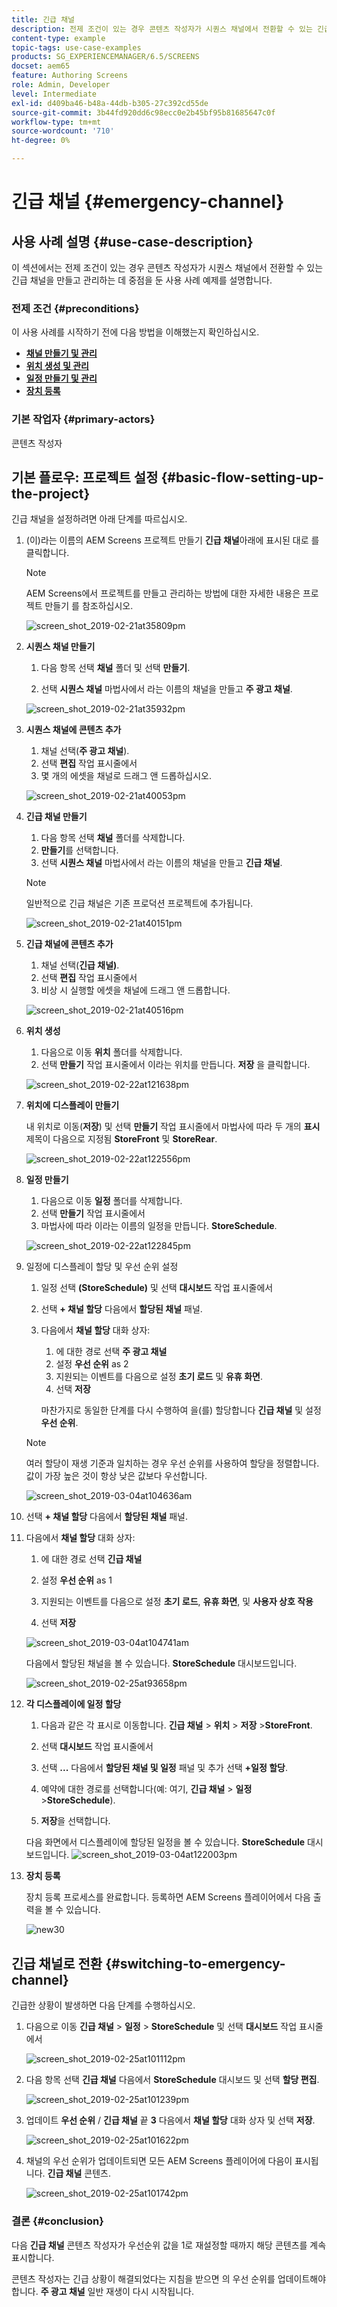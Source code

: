 ```yaml
---
title: 긴급 채널
description: 전제 조건이 있는 경우 콘텐츠 작성자가 시퀀스 채널에서 전환할 수 있는 긴급 채널을 만들고 관리하는 방법에 대해 알아봅니다.
content-type: example
topic-tags: use-case-examples
products: SG_EXPERIENCEMANAGER/6.5/SCREENS
docset: aem65
feature: Authoring Screens
role: Admin, Developer
level: Intermediate
exl-id: d409ba46-b48a-44db-b305-27c392cd55de
source-git-commit: 3b44fd920dd6c98ecc0e2b45bf95b81685647c0f
workflow-type: tm+mt
source-wordcount: '710'
ht-degree: 0%

---
```


# 긴급 채널 {#emergency-channel}

## 사용 사례 설명 {#use-case-description}

이 섹션에서는 전제 조건이 있는 경우 콘텐츠 작성자가 시퀀스 채널에서 전환할 수 있는 긴급 채널을 만들고 관리하는 데 중점을 둔 사용 사례 예제를 설명합니다.

### 전제 조건 {#preconditions}

이 사용 사례를 시작하기 전에 다음 방법을 이해했는지 확인하십시오.

* **[채널 만들기 및 관리](managing-channels.md)**
* **[위치 생성 및 관리](managing-locations.md)**
* **[일정 만들기 및 관리](managing-schedules.md)**
* **[장치 등록](device-registration.md)**

### 기본 작업자 {#primary-actors}

콘텐츠 작성자

## 기본 플로우: 프로젝트 설정 {#basic-flow-setting-up-the-project}

긴급 채널을 설정하려면 아래 단계를 따르십시오.

1. (이)라는 이름의 AEM Screens 프로젝트 만들기 **긴급 채널**&#x200B;아래에 표시된 대로 를 클릭합니다.

   >[!NOTE]
   >AEM Screens에서 프로젝트를 만들고 관리하는 방법에 대한 자세한 내용은 프로젝트 만들기 를 참조하십시오.

   ![screen_shot_2019-02-21at35809pm](assets/screen_shot_2019-02-21at35809pm.png)

1. **시퀀스 채널 만들기**

   1. 다음 항목 선택 **채널** 폴더 및 선택 **만들기**.

   1. 선택 **시퀀스 채널** 마법사에서 라는 이름의 채널을 만들고 **주 광고 채널**.

   ![screen_shot_2019-02-21at35932pm](assets/screen_shot_2019-02-21at35932pm.png)

1. **시퀀스 채널에 콘텐츠 추가**

   1. 채널 선택(**주 광고 채널**).
   1. 선택 **편집** 작업 표시줄에서
   1. 몇 개의 에셋을 채널로 드래그 앤 드롭하십시오.

   ![screen_shot_2019-02-21at40053pm](assets/screen_shot_2019-02-21at40053pm.png)

1. **긴급 채널 만들기**

   1. 다음 항목 선택 **채널** 폴더를 삭제합니다.
   1. **만들기**&#x200B;를 선택합니다.
   1. 선택 **시퀀스 채널** 마법사에서 라는 이름의 채널을 만들고 **긴급 채널**.

   >[!NOTE]
   >
   >일반적으로 긴급 채널은 기존 프로덕션 프로젝트에 추가됩니다.

   ![screen_shot_2019-02-21at40151pm](assets/screen_shot_2019-02-21at40151pm.png)

1. **긴급 채널에 콘텐츠 추가**

   1. 채널 선택(**긴급 채널)**.
   1. 선택 **편집** 작업 표시줄에서
   1. 비상 시 실행할 에셋을 채널에 드래그 앤 드롭합니다.

   ![screen_shot_2019-02-21at40516pm](assets/screen_shot_2019-02-21at40516pm.png)

1. **위치 생성**

   1. 다음으로 이동 **위치** 폴더를 삭제합니다.
   1. 선택 **만들기** 작업 표시줄에서 이라는 위치를 만듭니다. **저장** 을 클릭합니다.

   ![screen_shot_2019-02-22at121638pm](assets/screen_shot_2019-02-22at121638pm.png)

1. **위치에 디스플레이 만들기**

   내 위치로 이동(**저장**) 및 선택 **만들기** 작업 표시줄에서 마법사에 따라 두 개의 **표시** 제목이 다음으로 지정됨 **StoreFront** 및 **StoreRear**.

   ![screen_shot_2019-02-22at122556pm](assets/screen_shot_2019-02-22at122556pm.png)

1. **일정 만들기**

   1. 다음으로 이동 **일정** 폴더를 삭제합니다.
   1. 선택 **만들기** 작업 표시줄에서
   1. 마법사에 따라 이라는 이름의 일정을 만듭니다. **StoreSchedule**.

   ![screen_shot_2019-02-22at122845pm](assets/screen_shot_2019-02-22at122845pm.png)

1. 일정에 디스플레이 할당 및 우선 순위 설정

   1. 일정 선택 **(StoreSchedule)** 및 선택 **대시보드** 작업 표시줄에서

   1. 선택 **+ 채널 할당** 다음에서 **할당된 채널** 패널.

   1. 다음에서 **채널 할당** 대화 상자:

      1. 에 대한 경로 선택 **주 광고 채널**
      1. 설정 **우선 순위** as 2
      1. 지원되는 이벤트를 다음으로 설정 **초기 로드** 및 **유휴 화면**.
      1. 선택 **저장**

      마찬가지로 동일한 단계를 다시 수행하여 을(를) 할당합니다 **긴급 채널** 및 설정 **우선 순위**.

   >[!NOTE]
   >
   >여러 할당이 재생 기준과 일치하는 경우 우선 순위를 사용하여 할당을 정렬합니다. 값이 가장 높은 것이 항상 낮은 값보다 우선합니다.

   ![screen_shot_2019-03-04at104636am](assets/screen_shot_2019-03-04at104636am.png)

1. 선택 **+ 채널 할당** 다음에서 **할당된 채널** 패널.

1. 다음에서 **채널 할당** 대화 상자:

   1. 에 대한 경로 선택 **긴급 채널**
   1. 설정 **우선 순위** as 1

   1. 지원되는 이벤트를 다음으로 설정 **초기 로드**, **유휴 화면**, 및 **사용자 상호 작용**

   1. 선택 **저장**

   ![screen_shot_2019-03-04at104741am](assets/screen_shot_2019-03-04at104741am.png)

   다음에서 할당된 채널을 볼 수 있습니다. **StoreSchedule** 대시보드입니다.

   ![screen_shot_2019-02-25at93658pm](assets/screen_shot_2019-02-25at93658pm.png)

1. **각 디스플레이에 일정 할당**

   1. 다음과 같은 각 표시로 이동합니다. **긴급 채널** > **위치** > **저장** >**StoreFront**.

   1. 선택 **대시보드** 작업 표시줄에서
   1. 선택 **...** 다음에서 **할당된 채널 및 일정** 패널 및 추가 선택 **+일정 할당**.

   1. 예약에 대한 경로를 선택합니다(예: 여기, **긴급 채널** > **일정** >**StoreSchedule**).

   1. **저장**&#x200B;을 선택합니다.

   다음 화면에서 디스플레이에 할당된 일정을 볼 수 있습니다. **StoreSchedule** 대시보드입니다.
   ![screen_shot_2019-03-04at122003pm](assets/screen_shot_2019-03-04at122003pm.png)

1. **장치 등록**

   장치 등록 프로세스를 완료합니다. 등록하면 AEM Screens 플레이어에서 다음 출력을 볼 수 있습니다.

   ![new30](assets/new30.gif)

## 긴급 채널로 전환 {#switching-to-emergency-channel}

긴급한 상황이 발생하면 다음 단계를 수행하십시오.

1. 다음으로 이동 **긴급 채널** > **일정** > **StoreSchedule** 및 선택 **대시보드** 작업 표시줄에서

   ![screen_shot_2019-02-25at101112pm](assets/screen_shot_2019-02-25at101112pm.png)

1. 다음 항목 선택 **긴급 채널** 다음에서 **StoreSchedule** 대시보드 및 선택 **할당 편집**.

   ![screen_shot_2019-02-25at101239pm](assets/screen_shot_2019-02-25at101239pm.png)

1. 업데이트 **우선 순위** / **긴급 채널** 끝 **3** 다음에서 **채널 할당** 대화 상자 및 선택 **저장**.

   ![screen_shot_2019-02-25at101622pm](assets/screen_shot_2019-02-25at101622pm.png)

1. 채널의 우선 순위가 업데이트되면 모든 AEM Screens 플레이어에 다음이 표시됩니다. **긴급 채널** 콘텐츠.

   ![screen_shot_2019-02-25at101742pm](assets/screen_shot_2019-02-25at101742pm.png)

### 결론 {#conclusion}

다음 **긴급 채널** 콘텐츠 작성자가 우선순위 값을 1로 재설정할 때까지 해당 콘텐츠를 계속 표시합니다.

콘텐츠 작성자는 긴급 상황이 해결되었다는 지침을 받으면 의 우선 순위를 업데이트해야 합니다. **주 광고 채널** 일반 재생이 다시 시작됩니다.
